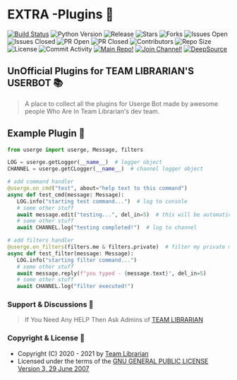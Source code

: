 # EXTRA -Plugins 💎

[![Build Status](https://travis-ci.com/UsergeTeam/Userge-Plugins.svg?branch=master)](https://travis-ci.com/UsergeTeam/Userge-Plugins) ![Python Version](https://img.shields.io/badge/python-3.8-lightgrey) ![Release](https://img.shields.io/github/v/release/UsergeTeam/Userge) ![Stars](https://img.shields.io/github/stars/UsergeTeam/Userge-Plugins) ![Forks](https://img.shields.io/github/forks/UsergeTeam/Userge-Plugins) ![Issues Open](https://img.shields.io/github/issues/UsergeTeam/Userge-Plugins) ![Issues Closed](https://img.shields.io/github/issues-closed/UsergeTeam/Userge-Plugins) ![PR Open](https://img.shields.io/github/issues-pr/UsergeTeam/Userge-Plugins) ![PR Closed](https://img.shields.io/github/issues-pr-closed/UsergeTeam/Userge-Plugins) ![Contributors](https://img.shields.io/github/contributors/UsergeTeam/Userge-Plugins) ![Repo Size](https://img.shields.io/github/repo-size/UsergeTeam/Userge-Plugins) ![License](https://img.shields.io/github/license/UsergeTeam/Userge-Plugins) ![Commit Activity](https://img.shields.io/github/commit-activity/m/UsergeTeam/Userge-Plugins) [![Main Repo!](https://img.shields.io/badge/Main%20Repo-!-orange)](https://github.com/UsergeTeam/Userge) [![Join Channel!](https://img.shields.io/badge/Join%20Channel-!-red)](https://t.me/theUserge) [![DeepSource](https://static.deepsource.io/deepsource-badge-light-mini.svg)](https://deepsource.io/gh/UsergeTeam/Userge-Plugins/?ref=repository-badge)

## UnOfficial Plugins for TEAM LIBRARIAN'S USERBOT 📚

> A place to collect all the plugins for Userge Bot made by awesome people Who Are In Team Librarian's dev team.


## Example Plugin 🤨

```python
from userge import userge, Message, filters

LOG = userge.getLogger(__name__)  # logger object
CHANNEL = userge.getCLogger(__name__)  # channel logger object

# add command handler
@userge.on_cmd("test", about="help text to this command")
async def test_cmd(message: Message):
   LOG.info("starting test command...")  # log to console
   # some other stuff
   await message.edit("testing...", del_in=5)  # this will be automatically deleted after 5 sec
   # some other stuff
   await CHANNEL.log("testing completed!")  # log to channel

# add filters handler
@userge.on_filters(filters.me & filters.private)  # filter my private messages
async def test_filter(message: Message):
   LOG.info("starting filter command...")
   # some other stuff
   await message.reply(f"you typed - {message.text}", del_in=5)
   # some other stuff
   await CHANNEL.log("filter executed!")
```

### Support & Discussions 👥

> If You Need Any HELP Then Ask Admins of [TEAM LIBRARIAN](t.me/Team/Librarian)

### Copyright & License 👮

* Copyright (C) 2020 - 2021 by [Team Librarian](https://github.com/PURUSHOTTAM)
* Licensed under the terms of the [GNU GENERAL PUBLIC LICENSE Version 3, 29 June 2007](https://github.com/PURUSHOTTAM/TEAM-LIBRARIAN/blob/master/LICENSE)
